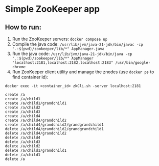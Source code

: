 # Simple ZooKeeper app

## How to run:

1. Run the ZooKeeper servers: `docker compose up`
1. Compile the java code: `/usr/lib/jvm/java-21-jdk/bin/javac -cp ".:$(pwd)/zookeeper/lib/*" AppManager.java`
1. Run the java code: `/usr/lib/jvm/java-21-jdk/bin/java -cp ".:$(pwd)/zookeeper/lib/*" AppManager "localhost:2181,localhost:2182,localhost:2183" /usr/bin/google-chrome`
1. Run ZooKeeper client utility and manage the znodes (use `docker ps` to find container id):
```
docker exec -it <container_id> zkCli.sh -server localhost:2181

create /a
create /a/child1
create /a/child1/grandchild1
create /a/child2
create /a/child3
create /a/child4
create /a/child4/grandchild2
create /a/child4/grandchild2/grandgrandchild1
delete /a/child4/grandchild2/grandgrandchild1
delete /a/child4/grandchild2
delete /a/child4
delete /a/child3
delete /a/child2
delete /a/child1/grandchild1
delete /a/child1
delete /a
```
